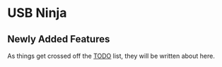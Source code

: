 # USB Ninja
## Newly Added Features

As things get crossed off the [TODO](TODO.md) list, they will be written about here.
